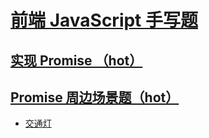 # [前端 JavaScript 手写题](https://github.com/wangjs-jacky/js-challenges#前端-javascript-手写题)



## [实现 Promise （hot）](https://github.com/wangjs-jacky/js-challenges#实现-promise-hot)





## [Promise 周边场景题（hot）](https://github.com/wangjs-jacky/js-challenges#promise-周边场景题hot)

- [交通灯](https://github.com/wangjs-jacky/js-challenges/issues/1)

  